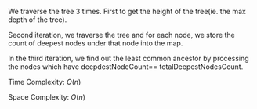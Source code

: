 We traverse the tree 3 times. First to get the height of the tree(ie. the max depth of the tree).

Second iteration, we traverse the tree and for each node, we store the count of deepest nodes under that node into the map.

In the third iteration, we find out the least common ancestor by processing the nodes which have deepdestNodeCount== totalDeepestNodesCount.

Time Complexity: $O(n)$

Space Complexity: $O(n)$